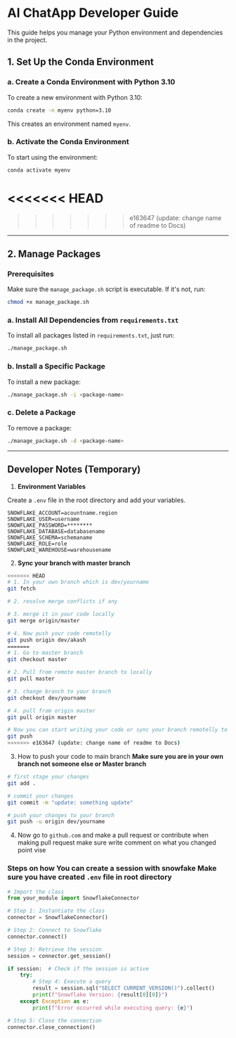 # AI ChatApp Developer Guide

This guide helps you manage your Python environment and dependencies in the project.

## 1. Set Up the Conda Environment

### a. Create a Conda Environment with Python 3.10
To create a new environment with Python 3.10:
```bash
conda create -n myenv python=3.10
```
This creates an environment named `myenv`.

### b. Activate the Conda Environment
To start using the environment:
```bash
conda activate myenv
```
<<<<<<< HEAD
=======


>>>>>>> e163647 (update: change name of readme to Docs)
---

## 2. Manage Packages

### Prerequisites
Make sure the `manage_package.sh` script is executable. If it's not, run:
```bash
chmod +x manage_package.sh
```

### a. Install All Dependencies from `requirements.txt`
To install all packages listed in `requirements.txt`, just run:
```bash
./manage_package.sh
```

### b. Install a Specific Package
To install a new package:
```bash
./manage_package.sh -i <package-name>
```

### c. Delete a Package
To remove a package:
```bash
./manage_package.sh -d <package-name>
```

---

## Developer Notes (Temporary)

1. **Environment Variables**

Create a `.env` file in the root directory and add your variables.
```env
SNOWFLAKE_ACCOUNT=acountname.region
SNOWFLAKE_USER=username
SNOWFLAKE_PASSWORD=********
SNOWFLAKE_DATABASE=databasename
SNOWFLAKE_SCHEMA=schemaname
SNOWFLAKE_ROLE=role
SNOWFLAKE_WAREHOUSE=warehousename
```

2. **Sync your branch with master branch**
```bash
<<<<<<< HEAD
# 1. In your own branch which is dev/yourname
git fetch

# 2. resolve merge conflicts if any

# 3. merge it in your code locally
git merge origin/master

# 4. Now push your code remotelly
git push origin dev/akash
=======
# 1. Go to master branch
git checkout master

# 2. Pull from remote master branch to locally
git pull master

# 3. change branch to your branch 
git checkout dev/yourname

# 4. pull from origin master
git pull origin master

# Now you can start writing your code or sync your branch remotelly to sync you can do 
git push
>>>>>>> e163647 (update: change name of readme to Docs)
```


3. How to push your code to main branch **Make sure you are in your own branch not someone else or Master branch**
```bash
# first stage your changes
git add .

# commit your changes
git commit -m "update: something update"

# push your changes to your branch
git push -u origin dev/yourname
```

4. Now go to `github.com` and make a pull request or contribute when making pull request make sure write comment on what you changed point vise

### Steps on how You can create a session with snowfake **Make sure you have created `.env` file in root directory**
```python
# Import the class
from your_module import SnowflakeConnector

# Step 1: Instantiate the class
connector = SnowflakeConnector()

# Step 2: Connect to Snowflake
connector.connect()

# Step 3: Retrieve the session
session = connector.get_session()

if session:  # Check if the session is active
    try:
        # Step 4: Execute a query
        result = session.sql("SELECT CURRENT_VERSION()").collect()
        print(f"Snowflake Version: {result[0][0]}")
    except Exception as e:
        print(f"Error occurred while executing query: {e}")

# Step 5: Close the connection
connector.close_connection()
```

